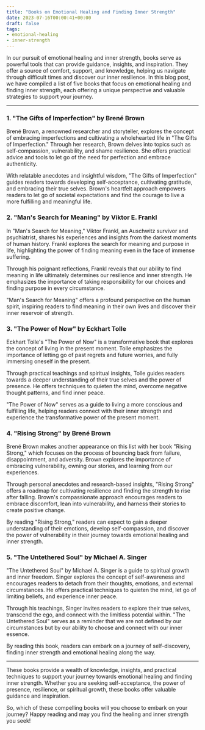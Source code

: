 ```yaml
---
title: "Books on Emotional Healing and Finding Inner Strength"
date: 2023-07-16T00:00:41+00:00
draft: false
tags: 
- emotional-healing
- inner-strength
---
```


In our pursuit of emotional healing and inner strength, books serve as powerful tools that can provide guidance, insights, and inspiration. They offer a source of comfort, support, and knowledge, helping us navigate through difficult times and discover our inner resilience. In this blog post, we have compiled a list of five books that focus on emotional healing and finding inner strength, each offering a unique perspective and valuable strategies to support your journey.

---

### 1. "The Gifts of Imperfection" by Brené Brown

Brené Brown, a renowned researcher and storyteller, explores the concept of embracing imperfections and cultivating a wholehearted life in "The Gifts of Imperfection." Through her research, Brown delves into topics such as self-compassion, vulnerability, and shame resilience. She offers practical advice and tools to let go of the need for perfection and embrace authenticity.

With relatable anecdotes and insightful wisdom, "The Gifts of Imperfection" guides readers towards developing self-acceptance, cultivating gratitude, and embracing their true selves. Brown's heartfelt approach empowers readers to let go of societal expectations and find the courage to live a more fulfilling and meaningful life.

### 2. "Man's Search for Meaning" by Viktor E. Frankl

In "Man's Search for Meaning," Viktor Frankl, an Auschwitz survivor and psychiatrist, shares his experiences and insights from the darkest moments of human history. Frankl explores the search for meaning and purpose in life, highlighting the power of finding meaning even in the face of immense suffering.

Through his poignant reflections, Frankl reveals that our ability to find meaning in life ultimately determines our resilience and inner strength. He emphasizes the importance of taking responsibility for our choices and finding purpose in every circumstance.

"Man's Search for Meaning" offers a profound perspective on the human spirit, inspiring readers to find meaning in their own lives and discover their inner reservoir of strength.

### 3. "The Power of Now" by Eckhart Tolle

Eckhart Tolle's "The Power of Now" is a transformative book that explores the concept of living in the present moment. Tolle emphasizes the importance of letting go of past regrets and future worries, and fully immersing oneself in the present.

Through practical teachings and spiritual insights, Tolle guides readers towards a deeper understanding of their true selves and the power of presence. He offers techniques to quieten the mind, overcome negative thought patterns, and find inner peace.

"The Power of Now" serves as a guide to living a more conscious and fulfilling life, helping readers connect with their inner strength and experience the transformative power of the present moment.

### 4. "Rising Strong" by Brené Brown

Brené Brown makes another appearance on this list with her book "Rising Strong," which focuses on the process of bouncing back from failure, disappointment, and adversity. Brown explores the importance of embracing vulnerability, owning our stories, and learning from our experiences.

Through personal anecdotes and research-based insights, "Rising Strong" offers a roadmap for cultivating resilience and finding the strength to rise after falling. Brown's compassionate approach encourages readers to embrace discomfort, lean into vulnerability, and harness their stories to create positive change.

By reading "Rising Strong," readers can expect to gain a deeper understanding of their emotions, develop self-compassion, and discover the power of vulnerability in their journey towards emotional healing and inner strength.

### 5. "The Untethered Soul" by Michael A. Singer

"The Untethered Soul" by Michael A. Singer is a guide to spiritual growth and inner freedom. Singer explores the concept of self-awareness and encourages readers to detach from their thoughts, emotions, and external circumstances. He offers practical techniques to quieten the mind, let go of limiting beliefs, and experience inner peace.

Through his teachings, Singer invites readers to explore their true selves, transcend the ego, and connect with the limitless potential within. "The Untethered Soul" serves as a reminder that we are not defined by our circumstances but by our ability to choose and connect with our inner essence.

By reading this book, readers can embark on a journey of self-discovery, finding inner strength and emotional healing along the way.

---

These books provide a wealth of knowledge, insights, and practical techniques to support your journey towards emotional healing and finding inner strength. Whether you are seeking self-acceptance, the power of presence, resilience, or spiritual growth, these books offer valuable guidance and inspiration.

So, which of these compelling books will you choose to embark on your journey? Happy reading and may you find the healing and inner strength you seek!